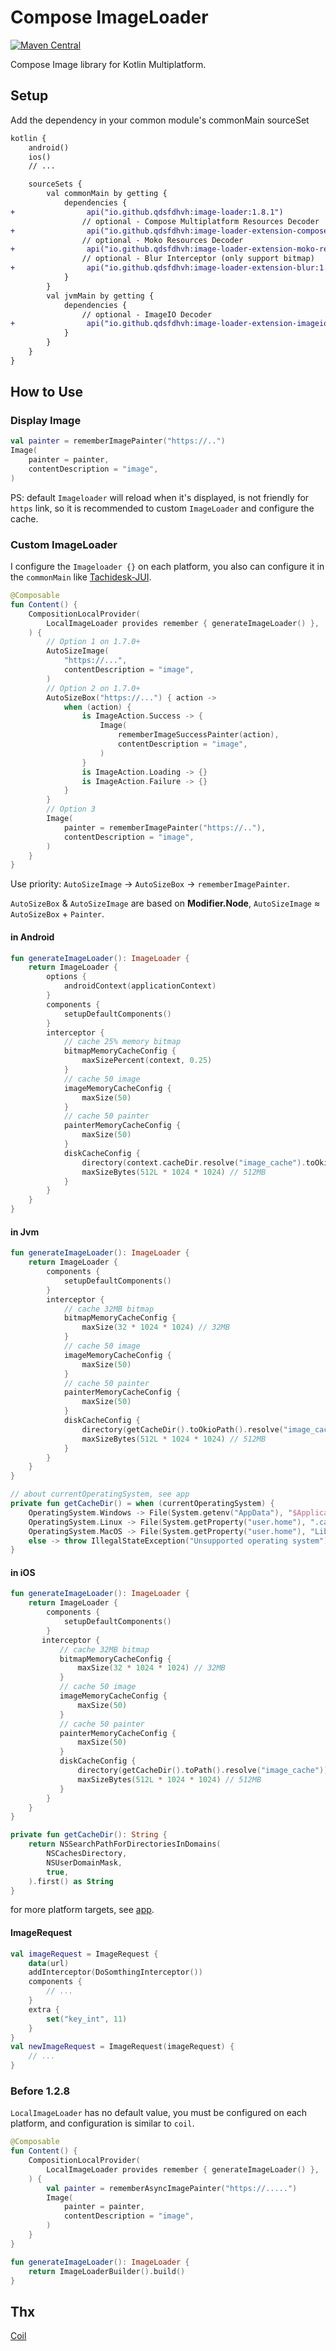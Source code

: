 # Compose ImageLoader
[![Maven Central](https://maven-badges.herokuapp.com/maven-central/io.github.qdsfdhvh/image-loader/badge.svg)](https://maven-badges.herokuapp.com/maven-central/io.github.qdsfdhvh/image-loader)

Compose Image library for Kotlin Multiplatform.

## Setup

Add the dependency in your common module's commonMain sourceSet


```diff title="build.gradle.kts"
kotlin {
    android()
    ios()
    // ...

    sourceSets {
        val commonMain by getting {
            dependencies {
+                api("io.github.qdsfdhvh:image-loader:1.8.1")
                // optional - Compose Multiplatform Resources Decoder
+                api("io.github.qdsfdhvh:image-loader-extension-compose-resources:1.8.1")
                // optional - Moko Resources Decoder
+                api("io.github.qdsfdhvh:image-loader-extension-moko-resources:1.8.1")
                // optional - Blur Interceptor (only support bitmap)
+                api("io.github.qdsfdhvh:image-loader-extension-blur:1.8.1")
            }
        }
        val jvmMain by getting {
            dependencies {
                // optional - ImageIO Decoder
+                api("io.github.qdsfdhvh:image-loader-extension-imageio:1.8.1")
            }
        }
    }
}
```

## How to Use

### Display Image

```kotlin
val painter = rememberImagePainter("https://..")
Image(
    painter = painter,
    contentDescription = "image",
)
```

PS: default `Imageloader` will reload when it's displayed, is not friendly for `https` link, so it is recommended to custom `ImageLoader` and configure the cache.

### Custom ImageLoader

I configure the `Imageloader {}` on each platform, you also can configure it in the `commonMain` like [Tachidesk-JUI](https://github.com/Suwayomi/Tachidesk-JUI/blob/master/presentation/src/commonMain/kotlin/ca/gosyer/jui/ui/base/image/ImageLoaderProvider.kt).

```kotlin
@Composable
fun Content() {
    CompositionLocalProvider(
        LocalImageLoader provides remember { generateImageLoader() },
    ) {
        // Option 1 on 1.7.0+
        AutoSizeImage(
            "https://...",
            contentDescription = "image",
        )
        // Option 2 on 1.7.0+
        AutoSizeBox("https://...") { action ->
            when (action) {
                is ImageAction.Success -> {
                    Image(
                        rememberImageSuccessPainter(action),
                        contentDescription = "image",
                    )
                }
                is ImageAction.Loading -> {}
                is ImageAction.Failure -> {}
            }
        }
        // Option 3
        Image(
            painter = rememberImagePainter("https://.."),
            contentDescription = "image",
        )
    }
}
```

Use priority: `AutoSizeImage` -> `AutoSizeBox` -> `rememberImagePainter`.

`AutoSizeBox` & `AutoSizeImage` are based on **Modifier.Node**, `AutoSizeImage` ≈ `AutoSizeBox` + `Painter`.

#### in Android

```kotlin
fun generateImageLoader(): ImageLoader {
    return ImageLoader {
        options {
            androidContext(applicationContext)
        }
        components {
            setupDefaultComponents()
        }
        interceptor {
            // cache 25% memory bitmap
            bitmapMemoryCacheConfig {
                maxSizePercent(context, 0.25)
            }
            // cache 50 image
            imageMemoryCacheConfig {
                maxSize(50)
            }
            // cache 50 painter
            painterMemoryCacheConfig {
                maxSize(50)
            }
            diskCacheConfig {
                directory(context.cacheDir.resolve("image_cache").toOkioPath())
                maxSizeBytes(512L * 1024 * 1024) // 512MB
            }
        }
    }
}
```

#### in Jvm

```kotlin
fun generateImageLoader(): ImageLoader {
    return ImageLoader {
        components {
            setupDefaultComponents()
        }
        interceptor {
            // cache 32MB bitmap
            bitmapMemoryCacheConfig {
                maxSize(32 * 1024 * 1024) // 32MB
            }
            // cache 50 image
            imageMemoryCacheConfig {
                maxSize(50)
            }
            // cache 50 painter
            painterMemoryCacheConfig {
                maxSize(50)
            }
            diskCacheConfig {
                directory(getCacheDir().toOkioPath().resolve("image_cache"))
                maxSizeBytes(512L * 1024 * 1024) // 512MB
            }
        }
    }
}

// about currentOperatingSystem, see app
private fun getCacheDir() = when (currentOperatingSystem) {
    OperatingSystem.Windows -> File(System.getenv("AppData"), "$ApplicationName/cache")
    OperatingSystem.Linux -> File(System.getProperty("user.home"), ".cache/$ApplicationName")
    OperatingSystem.MacOS -> File(System.getProperty("user.home"), "Library/Caches/$ApplicationName")
    else -> throw IllegalStateException("Unsupported operating system")
}
```

#### in iOS

```kotlin
fun generateImageLoader(): ImageLoader {
    return ImageLoader {
        components {
            setupDefaultComponents()
        }
       interceptor {
           // cache 32MB bitmap
           bitmapMemoryCacheConfig {
               maxSize(32 * 1024 * 1024) // 32MB
           }
           // cache 50 image
           imageMemoryCacheConfig {
               maxSize(50)
           }
           // cache 50 painter
           painterMemoryCacheConfig {
               maxSize(50)
           }
           diskCacheConfig {
               directory(getCacheDir().toPath().resolve("image_cache"))
               maxSizeBytes(512L * 1024 * 1024) // 512MB
           }
        }
    }
}

private fun getCacheDir(): String {
    return NSSearchPathForDirectoriesInDomains(
        NSCachesDirectory,
        NSUserDomainMask,
        true,
    ).first() as String
}

```

for more platform targets, see [app](app/).

#### ImageRequest

```kotlin
val imageRequest = ImageRequest {
    data(url)
    addInterceptor(DoSomthingInterceptor())
    components {
        // ...
    }
    extra {
        set("key_int", 11)
    }
}
val newImageRequest = ImageRequest(imageRequest) {
    // ...
}
```

### Before 1.2.8

`LocalImageLoader` has no default value, you must be configured on each platform, and configuration is similar to `coil`.

```kotlin
@Composable
fun Content() {
    CompositionLocalProvider(
        LocalImageLoader provides remember { generateImageLoader() },
    ) {
        val painter = rememberAsyncImagePainter("https://.....")
        Image(
            painter = painter,
            contentDescription = "image",
        )
    }
}

fun generateImageLoader(): ImageLoader {
    return ImageLoaderBuilder().build()
}
```

## Thx

[Coil](https://github.com/coil-kt/coil)

